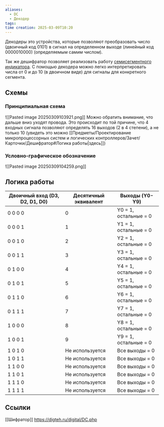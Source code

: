 ```yaml
---
aliases:
  - DC
  - Декодер
tags: 
time creation: 2025-03-09T10:20
---
```

Декодеры это устройства, которые позволяют преобразовать число (двоичный код 0101) в сигнал на определенном выходе (линейный код 0000010000) (определяемым самим числом).

Так же дешифратор позволяет реализовать работу [семисегментного индикатора](https://digteh.ru/digital/Indic.php#SemiSeg). С помощью декодера можно легко интерпретировать числа от 0 и до 10 (в двоичном виде) для сигналы для конкретного сегмента.
## Схемы
### Принципиальная схема

![[Pasted image 20250309103921.png]]
Можно обратить внимание, что дальше вниз уходят провода. Это происходит по той причине, что 4 входных сигнала позволяют определять 16 выходов (2 в 4 степени), а не только 10 (увидеть это можно [[Предметы/Проектирование микропроцессорных систем и логических контроллеров/Зачет/Карточки/Дешифратор#Логика работы|здесь]])
### Условно-графическое обозначение

![[Pasted image 20250309104259.png]]
## Логика работы
| Двоичный вход (D3, D2, D1, D0) | Десятичный эквивалент | Выходы (Y0-Y9)       |
|--------------------------------|-----------------------|----------------------|
| 0 0 0 0                        | 0                    | Y0 = 1, остальные = 0 |
| 0 0 0 1                        | 1                    | Y1 = 1, остальные = 0 |
| 0 0 1 0                        | 2                    | Y2 = 1, остальные = 0 |
| 0 0 1 1                        | 3                    | Y3 = 1, остальные = 0 |
| 0 1 0 0                        | 4                    | Y4 = 1, остальные = 0 |
| 0 1 0 1                        | 5                    | Y5 = 1, остальные = 0 |
| 0 1 1 0                        | 6                    | Y6 = 1, остальные = 0 |
| 0 1 1 1                        | 7                    | Y7 = 1, остальные = 0 |
| 1 0 0 0                        | 8                    | Y8 = 1, остальные = 0 |
| 1 0 0 1                        | 9                    | Y9 = 1, остальные = 0 |
| 1 0 1 0                        | Не используется       | Все выходы = 0       |
| 1 0 1 1                        | Не используется       | Все выходы = 0       |
| 1 1 0 0                        | Не используется       | Все выходы = 0       |
| 1 1 0 1                        | Не используется       | Все выходы = 0       |
| 1 1 1 0                        | Не используется       | Все выходы = 0       |
| 1 1 1 1                        | Не используется       | Все выходы = 0       |
## Ссылки

[[Шифратор]]
https://digteh.ru/digital/DC.php